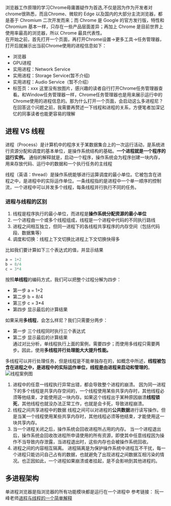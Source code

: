 浏览器工作原理的学习Chrome毋庸置疑作为首选,不仅是因为作为开发者对chrome很熟悉，而且Chrome、微软的 Edge 以及国内的大部分主流浏览器，都是基于 Chromium 二次开发而来；而 Chrome 是 Google 的官方发行版，特性和 Chromium 基本一样，只存在一些产品层面差异；再加上 Chrome 是目前世界上使用率最高的浏览器，所以 Chrome 最具代表性。  
在开始之前，首先打开一个页面，再打开Chrome设置->更多工具->任务管理器，打开后就展示出当前Chrome使用的进程信息如下：  
* 浏览器  
* GPU进程  
* 实用进程：Network Service
* 实用进程：Storage Service(暂不介绍)
* 实用进程：Audio Service（暂不介绍）
* 标签页：xxx
这里没有放图片，感兴趣的读者自行打开Chrome任务管理器查看。和Window任务管理器一样，Chrome任务管理器也是用来展示运行中的Chrome使用的进程信息的。那为什么打开一个页面，会启动这么多进程尼？  
在回答这个问题之前，我需要再赘述一下线程和进程的关系，方便笔者加深记忆的同事读者也能更容易的理解
## 进程 VS 线程 

进程（Process）是计算机中的程序关于某数据集合上的一次运行活动，是系统进行资源分配和调度的基本单位，是操作系统结构的基础。**一个进程就是一个程序的运行实例。**
通俗的解释就是，启动一个程序，操作系统会为程序创建一块内存，用来存放代码、运行中的数据和一个执行任务的主线程

线程（英语：thread）是操作系统能够进行运算调度的最小单位。它被包含在进程之中，是进程中的实际运作单位。一条线程指的是进程中一个单一顺序的控制流，一个进程中可以并发多个线程，每条线程并行执行不同的任务。
### 进程与线程的区别
1. 线程是程序执行的最小单位，而进程是**操作系统分配资源的最小单位**
2. 一个进程由一个或多个线程组成，线程是一个进程中代码的不同执行路线
3. 进程之间相互独立，但同一进程下的各线程共享程序的内存空间（包括代码段、数据集等）
4. 调度和切换：线程上下文切换比进程上下文切换快得多

比如我们要计算如下三个表达式的值，并显示结果
```js
a = 1+2
b = 8/4
c = 3*4
``` 
按照**单线程**的编码方式，我们可以把整个过程分解为四步：  
* 第一步  a = 1+2
* 第二步  b = 8/4
* 第三步  c = 3*4  
* 第四步 显示最后的计算结果  

如果采用**多线程**，会怎么样尼？我们只需要分两步：
* 第一步 三个线程同时执行三个表达式
* 第二步 显示最后的计算结果  
通过对比分析，单线程执行上面的案例，需要四步；而使用多线程只需要两步。因此，使用**多线程并行处理能大大提升性能。**

多线程可以并行处理任务，但是线程是不能单独存在的，如概念中所述，**线程被包含在进程之中，是进程中的实际运作单位，线程是由进程来启动和管理的**。
![线程案例图](https://github.com/doubone/javascript/blob/master/docs/images/%E7%BA%BF%E7%A8%8B%E8%BF%90%E8%A1%8C%E5%9B%BE.png "图片title展示")

1. 进程中的任意一线程执行异常出错，都会导致整个进程的崩溃。
因为同一进程下的多个线程是共享内存空间的，一个线程使用某些共享内存时，其他线程必须等他结束，才能使用这一块内存。如果这个线程出于某种原因崩溃**线程锁死**，其他线程也就没办法正常工作，也就是会卡死，导致进程崩溃。
2. 线程之间共享进程中的数据
线程之间可以对进程的**公共数据**进行读写操作。但是当某一个线程使用某些共享内存时，其他线程必须等他结束，才能使用这一块共享内存。
3. 当一个进程关闭之后，操作系统会回收进程所占用的内存。
当一个进程退出后，操作系统会回收改进程所申请使用的所有资源，即使其中任意线程因为操作不当导致内存泄露，当进程退出时，这些内存也会被操作系统回收。
4. 进程之间的内容相互隔离。
进程隔离是为保护操作系统中进程互不干扰，每一个进程只能访问自己占有的数据，也就避免了出现进程之间数据互相污染的情况。也正因如此，一个进程如果崩溃或者挂起，是不会影响到其他进程的。

## 多进程架构
单进程浏览器是指浏览器的所有功能模块都是运行在一个进程中
参考链接：
阮一峰老师[进程与线程的一个简单解释](http://www.ruanyifeng.com/blog/2013/04/processes_and_threads.html?utm_source=feedly)